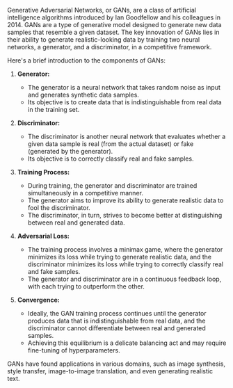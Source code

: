 Generative Adversarial Networks, or GANs, are a class of artificial intelligence algorithms introduced by Ian Goodfellow and his colleagues in 2014. GANs are a type of generative model designed to generate new data samples that resemble a given dataset. The key innovation of GANs lies in their ability to generate realistic-looking data by training two neural networks, a generator, and a discriminator, in a competitive framework.

Here's a brief introduction to the components of GANs:

1. **Generator:**
   - The generator is a neural network that takes random noise as input and generates synthetic data samples.
   - Its objective is to create data that is indistinguishable from real data in the training set.

2. **Discriminator:**
   - The discriminator is another neural network that evaluates whether a given data sample is real (from the actual dataset) or fake (generated by the generator).
   - Its objective is to correctly classify real and fake samples.

3. **Training Process:**
   - During training, the generator and discriminator are trained simultaneously in a competitive manner.
   - The generator aims to improve its ability to generate realistic data to fool the discriminator.
   - The discriminator, in turn, strives to become better at distinguishing between real and generated data.

4. **Adversarial Loss:**
   - The training process involves a minimax game, where the generator minimizes its loss while trying to generate realistic data, and the discriminator minimizes its loss while trying to correctly classify real and fake samples.
   - The generator and discriminator are in a continuous feedback loop, with each trying to outperform the other.

5. **Convergence:**
   - Ideally, the GAN training process continues until the generator produces data that is indistinguishable from real data, and the discriminator cannot differentiate between real and generated samples.
   - Achieving this equilibrium is a delicate balancing act and may require fine-tuning of hyperparameters.

GANs have found applications in various domains, such as image synthesis, style transfer, image-to-image translation, and even generating realistic text.